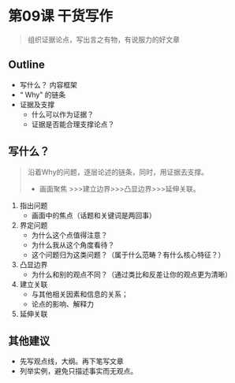 # 第09课 干货写作

> 组织证据论点，写出言之有物，有说服力的好文章



## Outline

- 写什么？ 内容框架
- “ Why" 的链条
- 证据及支撑
  - 什么可以作为证据？
  - 证据是否能合理支撑论点？



## 写什么？

> 沿着Why的问题，逐层论述的链条，同时，用证据去支撑。
>
> - 画面聚焦 >>>建立边界>>>凸显边界>>>延伸关联。

1. 指出问题 
   - 画面中的焦点（话题和关键词是两回事）
2. 界定问题
   - 为什么这个点值得注意？
   - 为什么我从这个角度看待？
   - 这个问题归为这类问题？（属于什么范畴？有什么核心特征？）
3. 凸显边界
   - 为什么和别的观点不同？（通过类比和反差让你的观点更为清晰）
4. 建立关联
   - 与其他相关因素和信息的关系；
   - 论点的影响、解释力
5. 延伸关联



## 其他建议

- 先写观点线，大纲。再下笔写文章
- 列举实例，避免只描述事实而无观点。

